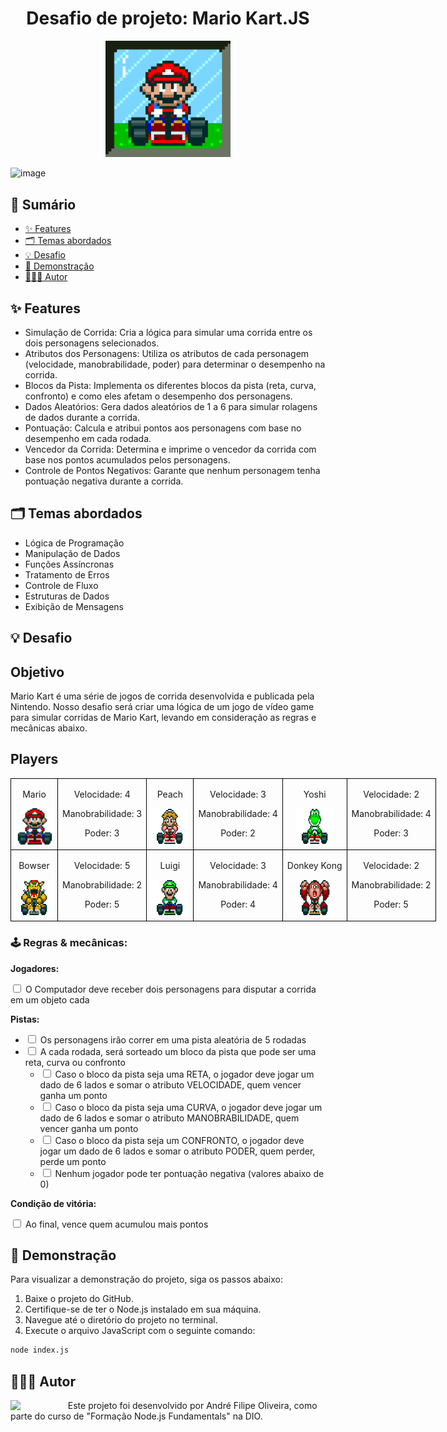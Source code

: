 <h1 align="center">Desafio de projeto: Mario Kart.JS</h1>
<div align="center">
    <img src="./docs/header.gif" alt="Mario Kart" width="200">
</div>

![image](https://github.com/andrefods1993/dio.me_NodeJS_modulo_1/assets/132412680/6a05375d-56b6-42be-aead-7c337cc5125e)


## 📎 Sumário

-   [✨ Features](#features)
-   [🗂️ Temas abordados](#topics)
-   [💡 Desafio](#challenges)
-   [🚀 Demonstração](#demo)
-   [🧑🏾‍💻 Autor](#author)

<h2 id="features">✨ Features</h2>

-   Simulação de Corrida: Cria a lógica para simular uma corrida entre os dois personagens selecionados.
-   Atributos dos Personagens: Utiliza os atributos de cada personagem (velocidade, manobrabilidade, poder) para determinar o desempenho na corrida.
-   Blocos da Pista: Implementa os diferentes blocos da pista (reta, curva, confronto) e como eles afetam o desempenho dos personagens.
-   Dados Aleatórios: Gera dados aleatórios de 1 a 6 para simular rolagens de dados durante a corrida.
-   Pontuação: Calcula e atribui pontos aos personagens com base no desempenho em cada rodada.
-   Vencedor da Corrida: Determina e imprime o vencedor da corrida com base nos pontos acumulados pelos personagens.
-   Controle de Pontos Negativos: Garante que nenhum personagem tenha pontuação negativa durante a corrida.

<h2 id="topics">🗂️ Temas abordados</h2>

-   Lógica de Programação
-   Manipulação de Dados
-   Funções Assíncronas
-   Tratamento de Erros
-   Controle de Fluxo
-   Estruturas de Dados
-   Exibição de Mensagens

<h2 id="challenges">💡 Desafio</h2>

## Objetivo

Mario Kart é uma série de jogos de corrida desenvolvida e publicada pela Nintendo. Nosso desafio será criar uma lógica de um jogo de vídeo game para simular corridas de Mario Kart, levando em consideração as regras e mecânicas abaixo.

<h2>Players</h2>
      <table style="border-collapse: collapse; width: 800px; margin: 0 auto;">
        <tr>
            <td style="border: 1px solid black; text-align: center;">
                <p>Mario</p>
                <img src="./docs/mario.gif" alt="Mario Kart" width="60" height="60">
            </td>
            <td style="border: 1px solid black; text-align: center;">
                <p>Velocidade: 4</p>
                <p>Manobrabilidade: 3</p>
                <p>Poder: 3</p>
            </td>
             <td style="border: 1px solid black; text-align: center;">
                <p>Peach</p>
                <img src="./docs/peach.gif" alt="Mario Kart" width="60" height="60">
            </td>
            <td style="border: 1px solid black; text-align: center;">
                <p>Velocidade: 3</p>
                <p>Manobrabilidade: 4</p>
                <p>Poder: 2</p>
            </td>
              <td style="border: 1px solid black; text-align: center;">
                <p>Yoshi</p>
                <img src="./docs/yoshi.gif" alt="Mario Kart" width="60" height="60">
            </td>
            <td style="border: 1px solid black; text-align: center;">
                <p>Velocidade: 2</p>
                <p>Manobrabilidade: 4</p>
                <p>Poder: 3</p>
            </td>
        </tr>
        <tr>
            <td style="border: 1px solid black; text-align: center;">
                <p>Bowser</p>
                <img src="./docs/bowser.gif" alt="Mario Kart" width="60" height="60">
            </td>
            <td style="border: 1px solid black; text-align: center;">
                <p>Velocidade: 5</p>
                <p>Manobrabilidade: 2</p>
                <p>Poder: 5</p>
            </td>
            <td style="border: 1px solid black; text-align: center;">
                <p>Luigi</p>
                <img src="./docs/luigi.gif" alt="Mario Kart" width="60" height="60">
            </td>
            <td style="border: 1px solid black; text-align: center;">
                <p>Velocidade: 3</p>
                <p>Manobrabilidade: 4</p>
                <p>Poder: 4</p>
            </td>
            <td style="border: 1px solid black; text-align: center;">
                <p>Donkey Kong</p>
                <img src="./docs/dk.gif" alt="Mario Kart" width="60" height="60">
            </td>
            <td style="border: 1px solid black; text-align: center;">
                <p>Velocidade: 2</p>
                <p>Manobrabilidade: 2</p>
                <p>Poder: 5</p>
            </td>
        </tr>
    </table>

<p></p>

<h3>🕹️ Regras & mecânicas:</h3>

<b>Jogadores:</b>

<input type="checkbox" id="jogadores-item" />
<label for="jogadores-item">O Computador deve receber dois personagens para disputar a corrida em um objeto cada</label>

<b>Pistas:</b>

<ul>
  <li><input type="checkbox" id="pistas-1-item" /> <label for="pistas-1-item">Os personagens irão correr em uma pista aleatória de 5 rodadas</label></li>
  <li><input type="checkbox" id="pistas-2-item" /> <label for="pistas-2-item">A cada rodada, será sorteado um bloco da pista que pode ser uma reta, curva ou confronto</label>
    <ul>
      <li><input type="checkbox" id="pistas-2-1-item" /> <label for="pistas-2-1-item">Caso o bloco da pista seja uma RETA, o jogador deve jogar um dado de 6 lados e somar o atributo VELOCIDADE, quem vencer ganha um ponto</label></li>
      <li><input type="checkbox" id="pistas-2-2-item" /> <label for="pistas-2-2-item">Caso o bloco da pista seja uma CURVA, o jogador deve jogar um dado de 6 lados e somar o atributo MANOBRABILIDADE, quem vencer ganha um ponto</label></li>
      <li><input type="checkbox" id="pistas-2-3-item" /> <label for="pistas-2-3-item">Caso o bloco da pista seja um CONFRONTO, o jogador deve jogar um dado de 6 lados e somar o atributo PODER, quem perder, perde um ponto</label></li>
      <li><input type="checkbox" id="pistas-2-3-item" /> <label for="pistas-2-3-item">Nenhum jogador pode ter pontuação negativa (valores abaixo de 0)</label></li>
    </ul>
  </li>
</ul>

<b>Condição de vitória:</b>

<input type="checkbox" id="vitoria-item" />
<label for="vitoria-item">Ao final, vence quem acumulou mais pontos</label>

<h2 id="demo">🚀 Demonstração</h2>

Para visualizar a demonstração do projeto, siga os passos abaixo:

1. Baixe o projeto do GitHub.
2. Certifique-se de ter o Node.js instalado em sua máquina.
3. Navegue até o diretório do projeto no terminal.
4. Execute o arquivo JavaScript com o seguinte comando:

```bash
node index.js
```

<h2 id="author">🧑🏾‍💻 Autor</h2>

<p>
    <img align=left margin=10 width=80 src="https://avatars.githubusercontent.com/u/132412680?v=4"/>
    <p>&nbsp&nbsp&nbspEste projeto foi desenvolvido por André Filipe Oliveira, como parte do curso de "Formação Node.js Fundamentals" na DIO.<br>
</p>
